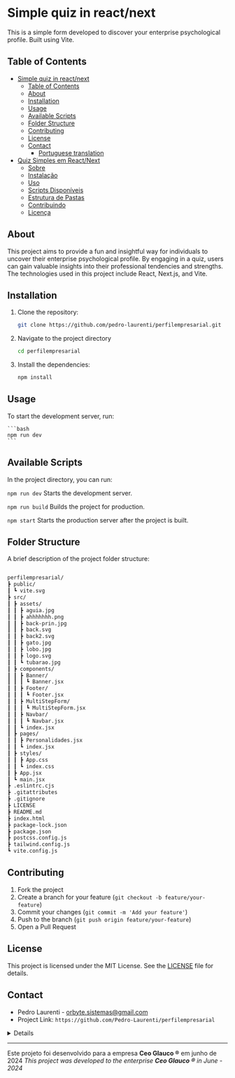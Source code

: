 # Simple quiz in react/next

This is a simple form developed to discover your enterprise psychological profile. Built using Vite.

## Table of Contents

- [Simple quiz in react/next](#simple-quiz-in-reactnext)
  - [Table of Contents](#table-of-contents)
  - [About](#about)
  - [Installation](#installation)
  - [Usage](#usage)
  - [Available Scripts](#available-scripts)
  - [Folder Structure](#folder-structure)
  - [Contributing](#contributing)
  - [License](#license)
  - [Contact](#contact)
    - [Portuguese translation](#portuguese-translation)
- [Quiz Simples em React/Next](#quiz-simples-em-reactnext)
  - [Sobre](#sobre)
  - [Instalação](#instalação)
  - [Uso](#uso)
  - [Scripts Disponíveis](#scripts-disponíveis)
  - [Estrutura de Pastas](#estrutura-de-pastas)
  - [Contribuindo](#contribuindo)
  - [Licença](#licença)

## About

This project aims to provide a fun and insightful way for individuals to uncover their enterprise psychological profile. By engaging in a quiz, users can gain valuable insights into their professional tendencies and strengths. The technologies used in this project include React, Next.js, and Vite.

## Installation

1. Clone the repository:

    ```bash
    git clone https://github.com/pedro-laurenti/perfilempresarial.git
    ```

2. Navigate to the project directory

    ```bash
    cd perfilempresarial
    ```

3. Install the dependencies:

    ```bash
    npm install
    ```

## Usage

To start the development server, run:

    ```bash
    npm run dev
    ```

## Available Scripts

In the project directory, you can run:

`npm run dev`
Starts the development server.

`npm run build`
Builds the project for production.

`npm start`
Starts the production server after the project is built.

## Folder Structure

A brief description of the project folder structure:

```bash

perfilempresarial/
┣ public/
┃ ┗ vite.svg
┣ src/
┃ ┣ assets/
┃ ┃ ┣ aguia.jpg
┃ ┃ ┣ ahhhhhhh.png
┃ ┃ ┣ back-prin.jpg
┃ ┃ ┣ back.svg
┃ ┃ ┣ back2.svg
┃ ┃ ┣ gato.jpg
┃ ┃ ┣ lobo.jpg
┃ ┃ ┣ logo.svg
┃ ┃ ┗ tubarao.jpg
┃ ┣ components/
┃ ┃ ┣ Banner/
┃ ┃ ┃ ┗ Banner.jsx
┃ ┃ ┣ Footer/
┃ ┃ ┃ ┗ Footer.jsx
┃ ┃ ┣ MultiStepForm/
┃ ┃ ┃ ┗ MultiStepForm.jsx
┃ ┃ ┣ Navbar/
┃ ┃ ┃ ┗ Navbar.jsx
┃ ┃ ┗ index.jsx
┃ ┣ pages/
┃ ┃ ┣ Personalidades.jsx
┃ ┃ ┗ index.jsx
┃ ┣ styles/
┃ ┃ ┣ App.css
┃ ┃ ┗ index.css
┃ ┣ App.jsx
┃ ┗ main.jsx
┣ .eslintrc.cjs
┣ .gitattributes
┣ .gitignore
┣ LICENSE
┣ README.md
┣ index.html
┣ package-lock.json
┣ package.json
┣ postcss.config.js
┣ tailwind.config.js
┗ vite.config.js

```


## Contributing

1. Fork the project
2. Create a branch for your feature (`git checkout -b feature/your-feature`)
3. Commit your changes (`git commit -m 'Add your feature'`)
4. Push to the branch (`git push origin feature/your-feature`)
5. Open a Pull Request


## License

This project is licensed under the MIT License. See the [LICENSE](/LICENSE) file for details.

## Contact

- Pedro Laurenti - orbyte.sistemas@gmail.com
- Project Link: `https://github.com/Pedro-Laurenti/perfilempresarial`

<details>

### Portuguese translation

<p>

# Quiz Simples em React/Next

Este é um formulário simples desenvolvido para descobrir o seu perfil psicológico empresarial. Construído usando Vite.

## Sobre

Este projeto tem como objetivo fornecer uma maneira divertida e esclarecedora para os indivíduos descobrirem seu perfil psicológico empresarial. Ao participar de um quiz, os usuários podem obter insights valiosos sobre suas tendências e pontos fortes profissionais. As tecnologias usadas neste projeto incluem React, Next.js e Vite.

## Instalação

1. Clone o repositório:

    ```bash
    git clone https://github.com/pedro-laurenti/perfilempresarial.git
    ```

2. Navegue até o diretório do projeto:

    ```bash
    cd perfilempresarial
    ```

3. Instale as dependências:

    ```bash
    npm install
    ```

## Uso

Para iniciar o servidor de desenvolvimento, execute:

```bash
npm run dev
```

## Scripts Disponíveis
No diretório do projeto, você pode executar:

- `npm run dev`: Inicia o servidor de desenvolvimento.
- `npm run build`: Compila o projeto para produção.
- `npm start`: Inicia o servidor de produção após a compilação do projeto.

## Estrutura de Pastas

```bash

perfilempresarial/
┣ public/
┃ ┗ vite.svg
┣ src/
┃ ┣ assets/
┃ ┃ ┣ aguia.jpg
┃ ┃ ┣ ahhhhhhh.png
┃ ┃ ┣ back-prin.jpg
┃ ┃ ┣ back.svg
┃ ┃ ┣ back2.svg
┃ ┃ ┣ gato.jpg
┃ ┃ ┣ lobo.jpg
┃ ┃ ┣ logo.svg
┃ ┃ ┗ tubarao.jpg
┃ ┣ components/
┃ ┃ ┣ Banner/
┃ ┃ ┃ ┗ Banner.jsx
┃ ┃ ┣ Footer/
┃ ┃ ┃ ┗ Footer.jsx
┃ ┃ ┣ MultiStepForm/
┃ ┃ ┃ ┗ MultiStepForm.jsx
┃ ┃ ┣ Navbar/
┃ ┃ ┃ ┗ Navbar.jsx
┃ ┃ ┗ index.jsx
┃ ┣ pages/
┃ ┃ ┣ Personalidades.jsx
┃ ┃ ┗ index.jsx
┃ ┣ styles/
┃ ┃ ┣ App.css
┃ ┃ ┗ index.css
┃ ┣ App.jsx
┃ ┗ main.jsx
┣ .eslintrc.cjs
┣ .gitattributes
┣ .gitignore
┣ LICENSE
┣ README.md
┣ index.html
┣ package-lock.json
┣ package.json
┣ postcss.config.js
┣ tailwind.config.js
┗ vite.config.js

```

## Contribuindo
1. Faça um fork do projeto.
2. Crie um branch para sua funcionalidade (`git checkout -b feature/sua-funcionalidade`).
3. Faça commit de suas alterações (`git commit -m 'Adicione sua funcionalidade'`).
4. Envie para o branch (`git push origin feature/sua-funcionalidade`).
5. Abra um Pull Request.


## Licença
Este projeto está licenciado sob a Licença MIT. Consulte o arquivo [LICENSE](/LICENSE) para obter detalhes.


</p>

</details>


---

Este projeto foi desenvolvido para a empresa **Ceo Glauco ®** em junho de 2024
*This project was developed to the enterprise **Ceo Glauco ®** in June - 2024*
